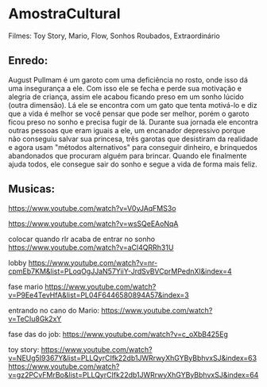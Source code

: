 # AmostraCultural

Filmes: Toy Story, Mario, Flow, Sonhos Roubados, Extraordinário

## Enredo:
August Pullmam é um garoto com uma deficiência no rosto, onde isso dá uma insegurança a ele. Com isso ele se fecha e perde sua motivação e alegria de criança, assim ele acabou ficando preso em um sonho lúcido (outra dimensão). Lá ele se encontra com um gato que tenta motivá-lo e diz que a vida é melhor se você pensar que pode ser melhor, porém o garoto ficou preso no sonho e precisa fugir de lá. Durante sua jornada ele encontra outras pessoas que eram iguais a ele, um encanador depressivo porque não conseguiu salvar sua princesa, três garotas que desistiram da realidade e agora usam "métodos alternativos" para conseguir dinheiro, e brinquedos abandonados que procuram alguém para brincar. Quando ele finalmente ajuda todos, ele consegue sair do sonho e segue a vida de forma mais feliz.

## Musicas:
https://www.youtube.com/watch?v=V0yJAqFMS3o

https://www.youtube.com/watch?v=wsSQeEAoNqA

colocar quando rlr acaba de entrar no sonho
https://www.youtube.com/watch?v=aCl4QRRh31U

lobby
https://www.youtube.com/watch?v=nr-cpmEb7KM&list=PLoqOgJJaN57YiiY-JrdSvBVCprMPednXl&index=4

fase mario
https://www.youtube.com/watch?v=P9Ee4TevHfA&list=PL04F6446580894A57&index=3

entrando no cano do Mario:
https://www.youtube.com/watch?v=TeCIu8Gk2xY

fase das do job:
https://www.youtube.com/watch?v=c_oXbB425Eg

toy story:
https://www.youtube.com/watch?v=NEUg5I9367Y&list=PLLQyrCIfk22db1JWRrwyXhGYByBbhvxSJ&index=63
https://www.youtube.com/watch?v=gz2PCvFMrBo&list=PLLQyrCIfk22db1JWRrwyXhGYByBbhvxSJ&index=64
